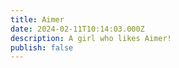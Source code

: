 ```yaml
---
title: Aimer
date: 2024-02-11T10:14:03.000Z
description: A girl who likes Aimer!
publish: false
---
```


